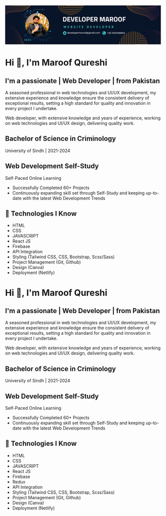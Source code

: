 ![Devloper Maroof](./Linkedin%20Banner.png)

# Hi 👋, I'm Maroof Qureshi

## I'm a passionate | Web Developer | from Pakistan

A seasoned professional in web technologies and UI/UX development, my extensive experience and knowledge ensure the consistent delivery of exceptional results, setting a high standard for quality and innovation in every project I undertake.

Web developer, with extensive knowledge and years of experience, working on web technologies and UI/UX design, delivering quality work.

## Bachelor of Science in Criminology

University of Sindh | 2021-2024

## Web Development Self-Study

Self-Paced Online Learning

- Successfully Completed 60+ Projects
- Continuously expanding skill set through Self-Study and keeping up-to-date with the latest Web Development Trends

## 🤖 Technologies I Know

- HTML
- CSS
- JAVASCRIPT
- React JS
- Firebase
- API Integration
- Styling (Tailwind CSS, CSS, Bootstrap, Scss/Sass)
- Project Management (Git, Github)
- Design (Canva)
- Deployment (Netlify)

# Hi 👋, I'm Maroof Qureshi

## I'm a passionate | Web Developer | from Pakistan

A seasoned professional in web technologies and UI/UX development, my extensive experience and knowledge ensure the consistent delivery of exceptional results, setting a high standard for quality and innovation in every project I undertake.

Web developer, with extensive knowledge and years of experience, working on web technologies and UI/UX design, delivering quality work.

## Bachelor of Science in Criminology

University of Sindh | 2021-2024

## Web Development Self-Study

Self-Paced Online Learning

- Successfully Completed 60+ Projects
- Continuously expanding skill set through Self-Study and keeping up-to-date with the latest Web Development Trends

## 🤖 Technologies I Know

- HTML
- CSS
- JAVASCRIPT
- React JS
- Firebase
- Redux
- API Integration
- Styling (Tailwind CSS, CSS, Bootstrap, Scss/Sass)
- Project Management (Git, Github)
- Design (Canva)
- Deployment (Netlify)
